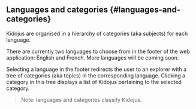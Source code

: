 ## Languages and categories {#languages-and-categories}

Kidojus are organised in a hierarchy of categories \(aka subjects\) for each language.



There are currently two languages to choose from in the footer of the web application: English and French. More languages will be coming soon.



Selecting a language in the footer redirects the user to an explorer with a tree of categories \(aka topics\) in the corresponding language. Clicking a category in this tree displays a list of Kidojus pertaining to the selected category.

> Note: languages and categories classify Kidojus.



